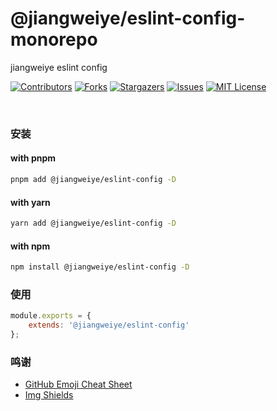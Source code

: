 # @jiangweiye/eslint-config-monorepo

jiangweiye eslint config

[![Contributors][contributors-shield]][contributors-url] [![Forks][forks-shield]][forks-url] [![Stargazers][stars-shield]][stars-url] [![Issues][issues-shield]][issues-url] [![MIT License][license-shield]][license-url]

<br />

### 安装

#### with pnpm

```sh
pnpm add @jiangweiye/eslint-config -D
```

#### with yarn

```sh
yarn add @jiangweiye/eslint-config -D
```

#### with npm

```sh
npm install @jiangweiye/eslint-config -D
```

### 使用

```js
module.exports = {
    extends: '@jiangweiye/eslint-config'
};
```

### 鸣谢

-   [GitHub Emoji Cheat Sheet](https://www.webpagefx.com/tools/emoji-cheat-sheet)
-   [Img Shields](https://shields.io)

<!-- links -->

[your-project-path]: jwyGithub/eslint-config
[contributors-shield]: https://img.shields.io/github/contributors/jwyGithub/eslint-config.svg?style=flat-square
[contributors-url]: https://github.com/jwyGithub/eslint-config/graphs/contributors
[forks-shield]: https://img.shields.io/github/forks/jwyGithub/eslint-config.svg?style=flat-square
[forks-url]: https://github.com/jwyGithub/eslint-config/network/members
[stars-shield]: https://img.shields.io/github/stars/jwyGithub/eslint-config.svg?style=flat-square
[stars-url]: https://github.com/jwyGithub/eslint-config/stargazers
[issues-shield]: https://img.shields.io/github/issues/jwyGithub/eslint-config.svg?style=flat-square
[issues-url]: https://img.shields.io/github/issues/jwyGithub/eslint-config.svg
[license-shield]: https://img.shields.io/github/license/jwyGithub/eslint-config.svg?style=flat-square
[license-url]: https://github.com/jwyGithub/eslint-config/blob/master/LICENSE.txt

